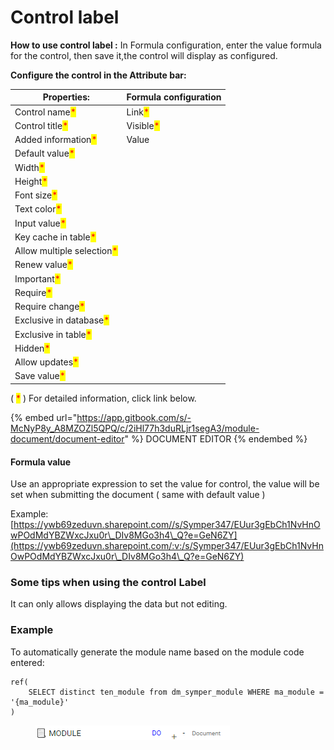 # Control label

**How to use control label :** In Formula configuration, enter the value formula for the control, then save it,the control will display as configured.

**Configure the control in the Attribute bar:**

| Properties:                                                | Formula configuration                     |
| ---------------------------------------------------------- | ----------------------------------------- |
| Control name<mark style="color:red;">\*</mark>             | Link<mark style="color:red;">\*</mark>    |
| Control title<mark style="color:red;">\*</mark>            | Visible<mark style="color:red;">\*</mark> |
| Added information<mark style="color:red;">\*</mark>        | Value                                     |
| Default value<mark style="color:red;">\*</mark>            |                                           |
| Width<mark style="color:red;">\*</mark>                    |                                           |
| Height<mark style="color:red;">\*</mark>                   |                                           |
| Font size<mark style="color:red;">\*</mark>                |                                           |
| Text color<mark style="color:red;">\*</mark>               |                                           |
| Input value<mark style="color:red;">\*</mark>              |                                           |
| Key cache in table<mark style="color:red;">\*</mark>       |                                           |
| Allow multiple selection<mark style="color:red;">\*</mark> |                                           |
| Renew value<mark style="color:red;">\*</mark>              |                                           |
| Important<mark style="color:red;">\*</mark>                |                                           |
| Require<mark style="color:red;">\*</mark>                  |                                           |
| Require change<mark style="color:red;">\*</mark>           |                                           |
| Exclusive in database<mark style="color:red;">\*</mark>    |                                           |
| Exclusive in table<mark style="color:red;">\*</mark>       |                                           |
| Hidden<mark style="color:red;">\*</mark>                   |                                           |
| Allow updates<mark style="color:red;">\*</mark>            |                                           |
| Save value<mark style="color:red;">\*</mark>               |                                           |

( <mark style="color:red;">\*</mark> ) For detailed information, click link below.

{% embed url="https://app.gitbook.com/s/-McNyP8y_A8MZOZl5QPQ/c/2iHl77h3duRLjr1segA3/module-document/document-editor" %}
DOCUMENT EDITOR
{% endembed %}

#### Formula value

Use an appropriate expression to set the value for control, the value will be set when submitting the document ( same with default value )

Example:[https://ywb69zeduvn.sharepoint.com//s/Symper347/EUur3gEbCh1NvHnOwPOdMdYBZWxcJxu0r\_DIv8MGo3h4\_Q?e=GeN6ZY](https://ywb69zeduvn.sharepoint.com/:v:/s/Symper347/EUur3gEbCh1NvHnOwPOdMdYBZWxcJxu0r\_DIv8MGo3h4\_Q?e=GeN6ZY)

### Some tips when using the control Label

It can only allows displaying the data but not editing.

### Example

To automatically generate the module name based on the module code entered:

```
ref(
    SELECT distinct ten_module from dm_symper_module WHERE ma_module = '{ma_module}'
)
```

<figure><img src="../../../.gitbook/assets/image (1) (1).png" alt=""><figcaption></figcaption></figure>
